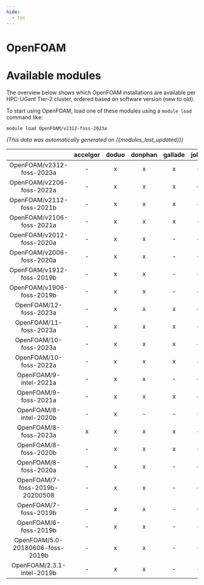 ```yaml
---
hide:
  - toc
---
```


OpenFOAM
========

# Available modules


The overview below shows which OpenFOAM installations are available per HPC-UGent Tier-2 cluster, ordered based on software version (new to old).

To start using OpenFOAM, load one of these modules using a `module load` command like:

```shell
module load OpenFOAM/v2312-foss-2023a
```

*(This data was automatically generated on {{modules_last_updated}})*  

| |accelgor|doduo|donphan|gallade|joltik|shinx|skitty|
| :---: | :---: | :---: | :---: | :---: | :---: | :---: | :---: |
|OpenFOAM/v2312-foss-2023a|-|x|x|x|-|x|x|
|OpenFOAM/v2206-foss-2022a|-|x|x|x|-|-|-|
|OpenFOAM/v2112-foss-2021b|-|x|x|x|-|-|-|
|OpenFOAM/v2106-foss-2021a|-|x|x|x|-|-|-|
|OpenFOAM/v2012-foss-2020a|-|x|x|-|-|-|-|
|OpenFOAM/v2006-foss-2020a|-|x|x|-|-|-|-|
|OpenFOAM/v1912-foss-2019b|-|x|x|-|-|-|-|
|OpenFOAM/v1906-foss-2019b|-|x|x|-|-|-|-|
|OpenFOAM/12-foss-2023a|-|x|x|x|-|x|x|
|OpenFOAM/11-foss-2023a|-|x|x|x|-|x|x|
|OpenFOAM/10-foss-2023a|-|x|x|x|-|x|x|
|OpenFOAM/10-foss-2022a|-|x|x|x|-|-|-|
|OpenFOAM/9-intel-2021a|-|x|x|-|-|-|-|
|OpenFOAM/9-foss-2021a|-|x|x|x|-|-|-|
|OpenFOAM/8-intel-2020b|-|x|-|-|-|-|-|
|OpenFOAM/8-foss-2023a|x|x|x|x|-|x|x|
|OpenFOAM/8-foss-2020b|-|x|x|x|-|-|-|
|OpenFOAM/8-foss-2020a|-|x|x|-|-|-|-|
|OpenFOAM/7-foss-2019b-20200508|-|x|x|-|-|-|-|
|OpenFOAM/7-foss-2019b|-|x|x|-|-|-|-|
|OpenFOAM/6-foss-2019b|-|x|x|-|-|-|-|
|OpenFOAM/5.0-20180606-foss-2019b|-|x|x|-|-|-|-|
|OpenFOAM/2.3.1-intel-2019b|-|x|x|-|-|-|-|

